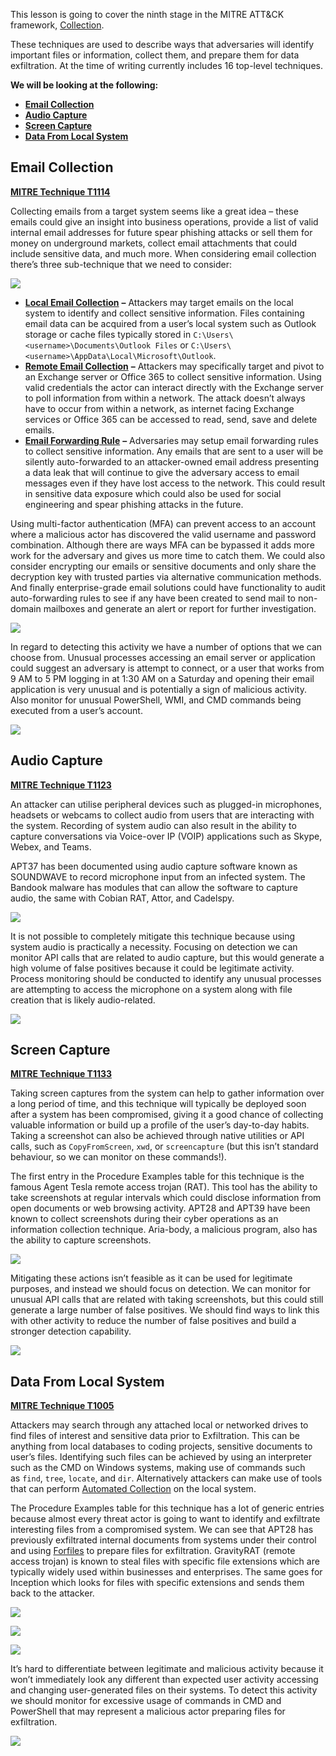 This lesson is going to cover the ninth stage in the MITRE ATT&CK framework, [Collection](https://attack.mitre.org/tactics/TA0009/). 

These techniques are used to describe ways that adversaries will identify important files or information, collect them, and prepare them for data exfiltration. At the time of writing currently includes 16 top-level techniques. 

**We will be looking at the following:**

- [**Email Collection**](https://attack.mitre.org/techniques/T1114/)
- [**Audio Capture**](https://attack.mitre.org/techniques/T1123/)
- [**Screen Capture**](https://attack.mitre.org/techniques/T1113/)
- [**Data From Local System**](https://attack.mitre.org/techniques/T1005/)

## Email Collection

[**MITRE Technique T1114**](https://attack.mitre.org/techniques/T1114/)

Collecting emails from a target system seems like a great idea – these emails could give an insight into business operations, provide a list of valid internal email addresses for future spear phishing attacks or sell them for money on underground markets, collect email attachments that could include sensitive data, and much more. When considering email collection there’s three sub-technique that we need to consider:

![](https://d2y9h8w1ydnujs.cloudfront.net/uploads/content/images/dbc1558ed7c15bf5004d61575ea3e93069c17b4a49bbb73f5b6937784e911b2cbd80b10a9f5a66e2ff13e294b766.png)

- [**Local Email Collection**](https://attack.mitre.org/techniques/T1114/001/) **–** Attackers may target emails on the local system to identify and collect sensitive information. Files containing email data can be acquired from a user’s local system such as Outlook storage or cache files typically stored in `C:\Users\<username>\Documents\Outlook Files` or `C:\Users\<username>\AppData\Local\Microsoft\Outlook`.
- [**Remote Email Collection**](https://attack.mitre.org/techniques/T1114/002/) **–** Attackers may specifically target and pivot to an Exchange server or Office 365 to collect sensitive information. Using valid credentials the actor can interact directly with the Exchange server to poll information from within a network. The attack doesn’t always have to occur from within a network, as internet facing Exchange services or Office 365 can be accessed to read, send, save and delete emails.
- [**Email Forwarding Rule**](https://attack.mitre.org/techniques/T1114/003/) **–** Adversaries may setup email forwarding rules to collect sensitive information. Any emails that are sent to a user will be silently auto-forwarded to an attacker-owned email address presenting a data leak that will continue to give the adversary access to email messages even if they have lost access to the network. This could result in sensitive data exposure which could also be used for social engineering and spear phishing attacks in the future.

Using multi-factor authentication (MFA) can prevent access to an account where a malicious actor has discovered the valid username and password combination. Although there are ways MFA can be bypassed it adds more work for the adversary and gives us more time to catch them. We could also consider encrypting our emails or sensitive documents and only share the decryption key with trusted parties via alternative communication methods. And finally enterprise-grade email solutions could have functionality to audit auto-forwarding rules to see if any have been created to send mail to non-domain mailboxes and generate an alert or report for further investigation.
  
![](https://d2y9h8w1ydnujs.cloudfront.net/uploads/content/images/4a795377c47ce761c239d47e45bc3a09161cb55440d3331c1a24a346e1e3e9066fa2259bc72887068ed75086888c.png)

In regard to detecting this activity we have a number of options that we can choose from. Unusual processes accessing an email server or application could suggest an adversary is attempt to connect, or a user that works from 9 AM to 5 PM logging in at 1:30 AM on a Saturday and opening their email application is very unusual and is potentially a sign of malicious activity. Also monitor for unusual PowerShell, WMI, and CMD commands being executed from a user’s account.
  
![](https://d2y9h8w1ydnujs.cloudfront.net/uploads/content/images/ee68cfa415e2562914105855f3643cf2cbc68bce2ed7524daf3845517568ffc3014a9a7d8a7eac282fe2b5df55f5.png)

## Audio Capture

[**MITRE Technique T1123**](https://attack.mitre.org/techniques/T1123/)

An attacker can utilise peripheral devices such as plugged-in microphones, headsets or webcams to collect audio from users that are interacting with the system. Recording of system audio can also result in the ability to capture conversations via Voice-over IP (VOIP) applications such as Skype, Webex, and Teams.

APT37 has been documented using audio capture software known as SOUNDWAVE to record microphone input from an infected system. The Bandook malware has modules that can allow the software to capture audio, the same with Cobian RAT, Attor, and Cadelspy.

![](https://d2y9h8w1ydnujs.cloudfront.net/uploads/content/images/83e8c5815b94c0f22808f0651bf724eff22b671e4f78f6106fe0e80445395d0173caca1435b0ed8b5e54fd1bd41d.png)

It is not possible to completely mitigate this technique because using system audio is practically a necessity. Focusing on detection we can monitor API calls that are related to audio capture, but this would generate a high volume of false positives because it could be legitimate activity. Process monitoring should be conducted to identify any unusual processes are attempting to access the microphone on a system along with file creation that is likely audio-related.
  
![](https://d2y9h8w1ydnujs.cloudfront.net/uploads/content/images/efd15939cfda64af23cec3701cc6f305052d195e83fa48e0de60f278beddb6abb923c4b2e0efcb6e0a80a9db590d.png)

## Screen Capture

[**MITRE Technique T1133**](https://attack.mitre.org/techniques/T1113/)

Taking screen captures from the system can help to gather information over a long period of time, and this technique will typically be deployed soon after a system has been compromised, giving it a good chance of collecting valuable information or build up a profile of the user’s day-to-day habits. Taking a screenshot can also be achieved through native utilities or API calls, such as `CopyFromScreen`, `xwd`, or `screencapture` (but this isn’t standard behaviour, so we can monitor on these commands!).

The first entry in the Procedure Examples table for this technique is the famous Agent Tesla remote access trojan (RAT). This tool has the ability to take screenshots at regular intervals which could disclose information from open documents or web browsing activity. APT28 and APT39 have been known to collect screenshots during their cyber operations as an information collection technique. Aria-body, a malicious program, also has the ability to capture screenshots.

![](https://d2y9h8w1ydnujs.cloudfront.net/uploads/content/images/b3175c2f9b3288af805ef66de79f700141d3184fa5f1b6e4eaa1ce1acc8010ad94a27e3b88cc9fa3b1c9836d5956.png)

Mitigating these actions isn’t feasible as it can be used for legitimate purposes, and instead we should focus on detection. We can monitor for unusual API calls that are related with taking screenshots, but this could still generate a large number of false positives. We should find ways to link this with other activity to reduce the number of false positives and build a stronger detection capability.
  
![](https://d2y9h8w1ydnujs.cloudfront.net/uploads/content/images/ef6e44f57e052413ab772d00a4752bb6ff5336c1af7e7712ef61e1dbb440a0b611feb5edfd69b0a5ed1685785b07.png)

## Data From Local System

[**MITRE Technique T1005**](https://attack.mitre.org/techniques/T1005/)

Attackers may search through any attached local or networked drives to find files of interest and sensitive data prior to Exfiltration. This can be anything from local databases to coding projects, sensitive documents to user’s files. Identifying such files can be achieved by using an interpreter such as the CMD on Windows systems, making use of commands such as `find`, `tree`, `locate`, and `dir`. Alternatively attackers can make use of tools that can perform [Automated Collection](https://attack.mitre.org/techniques/T1119) on the local system.

The Procedure Examples table for this technique has a lot of generic entries because almost every threat actor is going to want to identify and exfiltrate interesting files from a compromised system. We can see that APT28 has previously exfiltrated internal documents from systems under their control and using [Forfiles](https://docs.microsoft.com/en-us/windows-server/administration/windows-commands/forfiles) to prepare files for exfiltration. GravityRAT (remote access trojan) is known to steal files with specific file extensions which are typically widely used within businesses and enterprises. The same goes for Inception which looks for files with specific extensions and sends them back to the attacker.

![](https://d2y9h8w1ydnujs.cloudfront.net/uploads/content/images/11d67b555faed9a75162e02b0dde0fc9060f5d30d80f72485cd6a7bbc97f4a43174795afe49192347dbe6ad6533b.png)

![](https://d2y9h8w1ydnujs.cloudfront.net/uploads/content/images/9ee0ea350bcc5ad1a6bb5b57297b5907508a5fd3b820df6fc53ff057f8e62efba26c1415577deab36061e80867d4.png)

![](https://d2y9h8w1ydnujs.cloudfront.net/uploads/content/images/c8c1802e3ea4d0384f6c6e7778fe2f23964ce3af4e30011cc0cbb264a919b9f4e7e2d795e88bbea9c414a7d5fd75.png)

It’s hard to differentiate between legitimate and malicious activity because it won’t immediately look any different than expected user activity accessing and changing user-generated files on their systems. To detect this activity we should monitor for excessive usage of commands in CMD and PowerShell that may represent a malicious actor preparing files for exfiltration.
  
![](https://d2y9h8w1ydnujs.cloudfront.net/uploads/content/images/d2ad53ff5cabbbaa2abd3d5e90dcf0e1789a7002253e3c78ca8545568394400ab530717d5e5096e65d7844feb761.png)